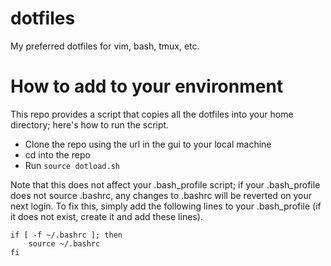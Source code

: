 # dotfiles
My preferred dotfiles for vim, bash, tmux, etc.

# How to add to your environment
This repo provides a script that copies all the dotfiles into your 
home directory; here's how to run the script.

- Clone the repo using the url in the gui to your local machine
- cd into the repo
- Run `source dotload.sh`

Note that this does not affect your .bash_profile script; if your 
.bash_profile does not source .bashrc, any changes to .bashrc 
will be reverted on your next login. To fix this, simply add the
following lines to your .bash_profile (if it does not exist, create it
and add these lines).

```
if [ -f ~/.bashrc ]; then
    source ~/.bashrc
fi
```
